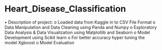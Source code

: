 # Heart_Disease_Classification
•	Description of project:
  o	Loaded data from Kaggle in to CSV File Format
  o	Data Manipulation and Data Cleaning using Panda and Numpy 
  o	Exploratory Data Analysis & Data Visualization using Matplotlib and Seaborn
  o	Model Development using Scikit learn
  o	For better accuracy hyper tuning the model Xgboost
  o	Model Evaluation 
